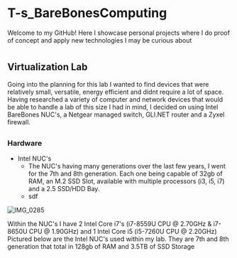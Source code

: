 # <h1>T-s_BareBonesComputing
Welcome to my GitHub! Here I  showcase personal projects where I do proof of concept and apply new technologies I may be curious about
# <h2>Virtualization Lab
Going into the planning for this lab I wanted to find devices that were relatively small, versatile, energy efficient and didnt require a lot of space.
Having researched a variety of computer and network devices that would be able to handle a lab of this size I had in mind, I decided on using Intel BareBones NUC's, a Netgear managed switch, GLI.NET router and a Zyxel firewall.
## <h3>Hardware
* Intel NUC's
  *  The NUC's having many generations over the last few years, I went for the 7th and 8th generation. Each one being capable of 32gb of RAM, an M.2 SSD Slot, available with multiple processors (i3, i5, i7) and a 2.5 SSD/HDD Bay.
    *   sdf
  
![IMG_0285](https://user-images.githubusercontent.com/67407192/115975104-c6e9b280-a516-11eb-9f60-9742850b5acc.JPG)









Within the NUC's I have 2 Intel Core i7's (i7-8559U CPU @ 2.70GHz & i7-8650U CPU @ 1.90GHz) and 1 Intel Core i5 (i5-7260U CPU @ 2.20GHz)
Pictured below are the Intel NUC's used within my lab. They are 7th and 8th generation that total in 128gb of RAM and 3.5TB of SSD Storage
  
